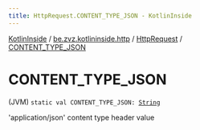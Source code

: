 ```yaml
---
title: HttpRequest.CONTENT_TYPE_JSON - KotlinInside
---
```


[KotlinInside](../../index.html) / [be.zvz.kotlininside.http](../index.html) / [HttpRequest](index.html) / [CONTENT_TYPE_JSON](./-c-o-n-t-e-n-t_-t-y-p-e_-j-s-o-n.html)

# CONTENT_TYPE_JSON

(JVM) `static val CONTENT_TYPE_JSON: `[`String`](https://kotlinlang.org/api/latest/jvm/stdlib/kotlin/-string/index.html)

'application/json' content type header value

